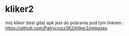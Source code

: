 # kliker2
 mój kliker (test gita)
apk jest do pobrania pod tym linkiem : https://github.com/Patrycjusz362/kliker2/releases
